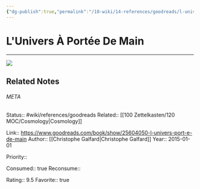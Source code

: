 ```yaml
---
{"dg-publish":true,"permalink":"/10-wiki/14-references/goodreads/l-univers-a-portee-de-main-2081346516/","title":"L'Univers à portée de main"}
---
```


# L'Univers À Portée De Main
---
![](https://i.gr-assets.com/images/S/compressed.photo.goodreads.com/books/1432646081l/25604050._SY475_.jpg)

## Related Notes




###### META
Status:: #wiki/references/goodreads
Related:: [[100 Zettelkasten/120 MOC/Cosmology\|Cosmology]]

Link:: https://www.goodreads.com/book/show/25604050-l-univers-port-e-de-main
Author:: [[Christophe Galfard\|Christophe Galfard]]
Year:: 2015-01-01

Priority:: 

Consumed:: true
Reconsume:: 

Rating:: 9.5
Favorite:: true
